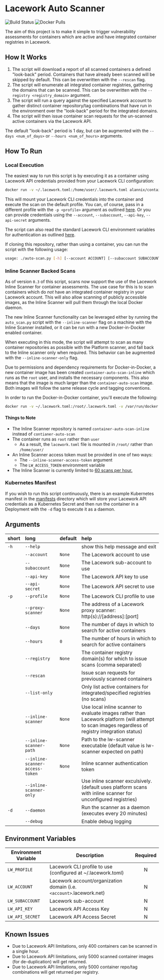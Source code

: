 # Lacework Auto Scanner

![Build Status](https://github.com/lacework-dev/container-auto-scan/actions/workflows/python-test.yml/badge.svg)
![Docker Pulls](https://img.shields.io/docker/pulls/alannix/container-auto-scan)

The aim of this project is to make it simple to trigger vulnerability assessments for containers which are active and have integrated container registries in Lacework.

## How It Works

1. The script will download a report of all scanned containers a defined "look-back" period. Containers that have already been scanned will be skipped by default. This can be overwritten with the `--rescan` flag.
2. The script will enumerate all integrated container registries, gathering the domains that can be scanned. This can be overwritten with the `--registry <registry_domain>` argument.
3. The script will run a query against the specified Lacework account to gather distinct container repository/tag combinations that have run in the environment over the "look-back" period for the integrated domains.
4. The script will then issue container scan requests for the un-scanned active containers via the Lacework API.

The default "look-back" period is 1 day, but can be augmented with the `--days <num_of_days>` or `--hours <num_of_hours>` arguments.

## How To Run

### Local Execution

The easiest way to run this script is by executing it as a container using Lacework API credentials provided from your Lacework CLI configuration:

```bash
docker run -v ~/.lacework.toml:/home/user/.lacework.toml alannix/container-auto-scan
```

This will mount your Lacework CLI credentials into the container and execute the scan on the default profile. You can, of course, pass in a different profile with the `-p <profile>` argument as outlined [here](#user-content-arguments). Or you can provide credentials using the `--account`, `--subaccount`, `--api-key`, `--api-secret` arguments.

The script can also read the standard Lacework CLI environment variables for authentication as outlined [here](#user-content-environment-variables).

If cloning this repository, rather than using a container, you can run the script with the following usage:

```bash
usage: ./auto-scan.py [-h] [--account ACCOUNT] [--subaccount SUBACCOUNT] [--api-key API_KEY] [--api-secret API_SECRET] [-p PROFILE] [--proxy-scanner PROXY_SCANNER] [--days DAYS] [--hours HOURS] [--registry REGISTRY] [--rescan] [--list-only] [--inline-scanner] [--inline-scanner-path INLINE_SCANNER_PATH] [--inline-scanner-access-token INLINE_SCANNER_ACCESS_TOKEN] [--inline-scanner-only] [-d] [--debug]
```

### Inline Scanner Backed Scans

As of version `0.3` of this script, scans now support the use of the Lacework Inline Scanner for container assessments. The use case for this is to scan containers which do _not_ have an integrated container registry in your Lacework account. This will also allow scanning of publicly accessible images, as the Inline Scanner will pull them through the local Docker daemon.

The new Inline Scanner functionality can be leveraged either by running the `auto_scan.py` script with the `--inline-scanner` flag on a machine with the Inline Scanner installed, or it can be run with a new Docker-in-Docker enabled container.

When executing in this mode, the script will attempt to scan as many container repositories as possible with the Platform scanner, and fall back to the Inline scanner only when required. This behavior can be augmented with the `--inline-scanner-only` flag.

Due to permissions and dependency requirements for Docker-in-Docker, a new container image has been created `container-auto-scan-inline` which runs as the `root` user, and installs the necessary components. This also means that the image is much larger than the `container-auto-scan` image. Both images will follow the same release cycle and tagging conventions.

In order to run the Docker-in-Docker container, you'll execute the following:

```bash
docker run -v ~/.lacework.toml:/root/.lacework.toml -v /var/run/docker.sock:/var/run/docker.sock alannix/container-auto-scan-inline --inline-scanner-access-token <SCANNER_ACCESS_TOKEN_HERE>
```

#### Things to Note

- The Inline Scanner repository is named `container-auto-scan-inline` instead of `contianer-auto-scan`
- The container runs as `root` rather than `user`
  - As a result, the `lacework.toml` file is mounted in `/root/` rather than `/home/user/`
- An Inline Scanner access token must be provided in one of two ways:
  - The `--inline-scanner-access-token` argument
  - The `LW_ACCESS_TOKEN` environment variable
- The Inline Scanner is currently limited to [60 scans per hour.](https://docs.lacework.com/integrate-inline-scanner#scanning-quotas)

### Kubernetes Manifest

If you wish to run this script continuously, there is an example Kubernetes manifest in the [manifests](manifests/) directory which will store your Lacework API credentials as a Kubernetes Secret and then run the container in a Deployment with the `-d` flag to execute it as a daemon.

## Arguments

| short | long                            | default | help                                                                                                                                              |
| :---- | :------------------------------ | :------ | :------------------------------------------------------------------------------------------------------------------------------------------------ |
| `-h`  | `--help`                        |         | show this help message and exit                                                                                                                   |
|       | `--account`                     | `None`  | The Lacework account to use                                                                                                                       |
|       | `--subaccount`                  | `None`  | The Lacework sub-account to use                                                                                                                   |
|       | `--api-key`                     | `None`  | The Lacework API key to use                                                                                                                       |
|       | `--api-secret`                  | `None`  | The Lacework API secret to use                                                                                                                    |
| `-p`  | `--profile`                     | `None`  | The Lacework CLI profile to use                                                                                                                   |
|       | `--proxy-scanner`               | `None`  | The address of a Lacework proxy scanner: http(s)://[address]:[port]                                                                               |
|       | `--days`                        | `None`  | The number of days in which to search for active containers                                                                                       |
|       | `--hours`                       | `0`     | The number of hours in which to search for active containers                                                                                      |
|       | `--registry`                    | `None`  | The container registry domain(s) for which to issue scans (comma separated)                                                                       |
|       | `--rescan`                      |         | Issue scan requests for previously scanned containers                                                                                             |
|       | `--list-only`                   |         | Only list active containers for integrated/specified registries (no scans)                                                                        |
|       | `--inline-scanner`              | `None`  | Use local inline scanner to evaluate images rather than Lacework platform (will attempt to scan images regardless of registry integration status) |
|       | `--inline-scanner-path`         | `None`  | Path to the lw-scanner executable (default value is lw-scanner expected on path)                                                                  |
|       | `--inline-scanner-access-token` | `None`  | Inline scanner authentication token                                                                                                               |
|       | `--inline-scanner-only`         |         | Use inline scanner exculsively. (default uses platform scans with inline scanner for unconfigured registries)                                     |
| `-d`  | `--daemon`                      |         | Run the scanner as a daemon (executes every 20 minutes)                                                                                           |
|       | `--debug`                       |         | Enable debug logging                                                                                                                              |

## Environment Variables

| Environment Variable | Description                                                          | Required |
| -------------------- | -------------------------------------------------------------------- | :------: |
| `LW_PROFILE`         | Lacework CLI profile to use (configured at ~/.lacework.toml)         |    N     |
| `LW_ACCOUNT`         | Lacework account/organization domain (i.e. `<account>`.lacework.net) |    N     |
| `LW_SUBACCOUNT`      | Lacework sub-account                                                 |    N     |
| `LW_API_KEY`         | Lacework API Access Key                                              |    N     |
| `LW_API_SECRET`      | Lacework API Access Secret                                           |    N     |

## Known Issues

- Due to Lacework API limitations, only 400 containers can be scanned in a single hour.
- Due to Lacework API limitations, only 5000 scanned container images (for de-duplication) will get returned.
- Due to Lacework API limitations, only 5000 container repo/tag combinations will get returned per registry.
